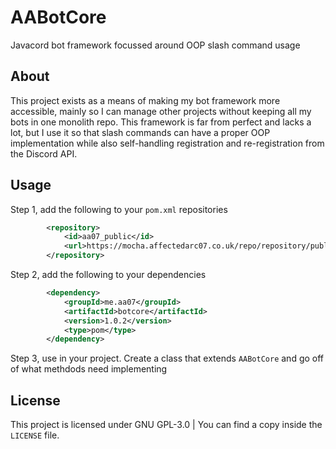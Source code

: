 # AABotCore

Javacord bot framework focussed around OOP slash command usage

## About

This project exists as a means of making my bot framework more accessible, mainly so I can manage other projects without keeping all my bots in one monolith repo. This framework is far from perfect and lacks a lot, but I use it so that slash commands can have a proper OOP implementation while also self-handling registration and re-registration from the Discord API.

## Usage

Step 1, add the following to your `pom.xml` repositories

```xml
        <repository>
            <id>aa07_public</id>
            <url>https://mocha.affectedarc07.co.uk/repo/repository/public/</url>
        </repository>
```

Step 2, add the following to your dependencies

```xml
        <dependency>
            <groupId>me.aa07</groupId>
            <artifactId>botcore</artifactId>
            <version>1.0.2</version>
            <type>pom</type>
        </dependency>
```

Step 3, use in your project. Create a class that extends `AABotCore` and go off of what methdods need implementing

## License

This project is licensed under GNU GPL-3.0 | You can find a copy inside the `LICENSE` file.
